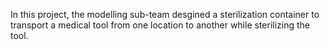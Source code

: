 In this project, the modelling sub-team desgined a sterilization container to transport a medical tool from one location to another while sterilizing the tool.
